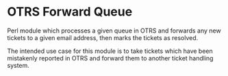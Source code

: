 # OTRS Forward Queue

Perl module which processes a given queue in OTRS and forwards any new tickets to a given email address, then marks the tickets as resolved.

The intended use case for this module is to take tickets which have been mistakenly reported in OTRS and forward them to another ticket handling system.

